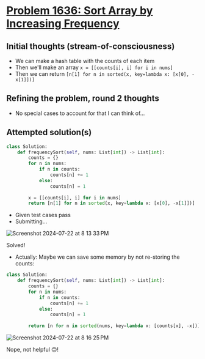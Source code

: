 # [Problem 1636: Sort Array by Increasing Frequency](https://leetcode.com/problems/sort-array-by-increasing-frequency/description/?envType=daily-question)

## Initial thoughts (stream-of-consciousness)
- We can make a hash table with the counts of each item
- Then we'll make an array `x = [[counts[i], i] for i in nums]`
- Then we can return `[n[1] for n in sorted(x, key=lambda x: [x[0], -x[1]])]`

## Refining the problem, round 2 thoughts
- No special cases to account for that I can think of...

## Attempted solution(s)
```python
class Solution:
    def frequencySort(self, nums: List[int]) -> List[int]:
        counts = {}
        for n in nums:
            if n in counts:
                counts[n] += 1
            else:
                counts[n] = 1
        
        x = [[counts[i], i] for i in nums]
        return [n[1] for n in sorted(x, key=lambda x: [x[0], -x[1]])]
```
- Given test cases pass
- Submitting...

![Screenshot 2024-07-22 at 8 13 33 PM](https://github.com/user-attachments/assets/2a22346c-4997-486e-a79d-8e473d4b78b3)

Solved!

- Actually: Maybe we can save some memory by not re-storing the counts:
```python
class Solution:
    def frequencySort(self, nums: List[int]) -> List[int]:
        counts = {}
        for n in nums:
            if n in counts:
                counts[n] += 1
            else:
                counts[n] = 1
        
        return [n for n in sorted(nums, key=lambda x: [counts[x], -x])]
```

![Screenshot 2024-07-22 at 8 16 25 PM](https://github.com/user-attachments/assets/db39e587-23c4-4974-bcd6-7ca5ab2c48c0)

Nope, not helpful 🙃!
